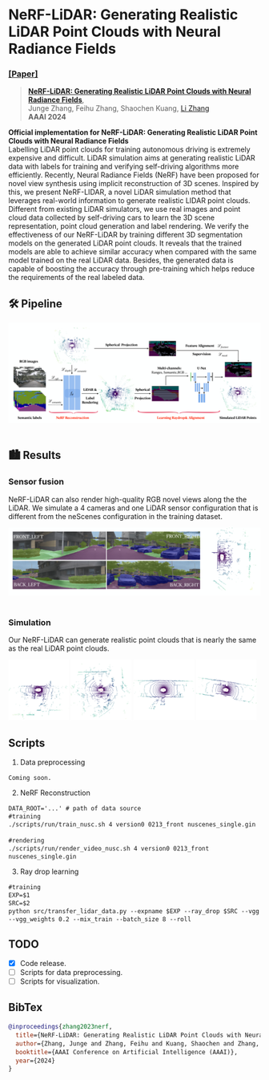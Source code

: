 # NeRF-LiDAR: Generating Realistic LiDAR Point Clouds with Neural Radiance Fields
### [[Paper]](https://arxiv.org/abs/2304.14811) 
> [**NeRF-LiDAR: Generating Realistic LiDAR Point Clouds with Neural Radiance Fields**](https://arxiv.org/abs/2304.14811),            
> Junge Zhang, Feihu Zhang, Shaochen Kuang, [Li Zhang](https://lzrobots.github.io)  
> **AAAI 2024**

**Official implementation for NeRF-LiDAR: Generating Realistic LiDAR Point Clouds with Neural Radiance Fields**
<br>
Labelling LiDAR point clouds for training autonomous driving is extremely expensive and difficult. LiDAR simulation aims at generating realistic LiDAR data with labels for training and verifying self-driving algorithms more efficiently. Recently, Neural Radiance Fields (NeRF) have been proposed for novel view synthesis  using implicit reconstruction of 3D scenes. Inspired by this, we present NeRF-LIDAR, a novel LiDAR simulation method that leverages real-world information to generate realistic LIDAR point clouds. Different from existing LiDAR simulators, we use real images and point cloud data collected by self-driving cars to learn the 3D scene representation, point cloud generation and label rendering. We verify the effectiveness of our NeRF-LiDAR  by training different 3D segmentation models on the generated LiDAR point clouds. It reveals that the trained models are able to achieve similar accuracy when compared with the same model trained on the real LiDAR data.  Besides, the generated data is capable of  boosting the accuracy through pre-training which helps reduce the requirements of the real labeled data. 
## 🛠️ Pipeline
<div align="center">
  <img src="assets/systemfig.png"/>
</div><br/>


## 🏙 Results

### Sensor fusion
NeRF-LiDAR can also render high-quality RGB novel views along the the LiDAR. We simulate a 4 cameras and one
LiDAR sensor configuration that is different from the neScenes configuration in the training dataset.
<div align="center">
  <img src="assets/sensor_fusion.png"/>
</div><br/>

### Simulation
Our NeRF-LiDAR can generate realistic point clouds that is nearly the same as the real LiDAR point clouds.
<p float="left" width="100%">
  <img src="assets/lidarframes/simu_0.png" width="24%" />
  <img src="assets/lidarframes/simu_1.png" width="24%" /> 
  <img src="assets/lidarframes/simu_2.png" width="24%" /> 
  <img src="assets/lidarframes/simu_3.png" width="24%" />
</p>


## Scripts
1. Data preprocessing
```
Coming soon.
```
2. NeRF Reconstruction
```
DATA_ROOT='...' # path of data source
#training
./scripts/run/train_nusc.sh 4 version0 0213_front nuscenes_single.gin

#rendering
./scripts/run/render_video_nusc.sh 4 version0 0213_front nuscenes_single.gin

```
3. Ray drop learning
```
#training
EXP=$1
SRC=$2
python src/transfer_lidar_data.py --expname $EXP --ray_drop $SRC --vgg --vgg_weights 0.2 --mix_train --batch_size 8 --roll
```

## TODO

- [x] Code release.
- [ ] Scripts for data preprocessing.
- [ ] Scripts for visualization.
## BibTex
```bibtex
@inproceedings{zhang2023nerf,
  title={NeRF-LiDAR: Generating Realistic LiDAR Point Clouds with Neural Radiance Fields},
  author={Zhang, Junge and Zhang, Feihu and Kuang, Shaochen and Zhang, Li},
  booktitle={AAAI Conference on Artificial Intelligence (AAAI)},
  year={2024}
}
```
